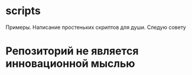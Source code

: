 # scripts
Примеры. Написание простеньких скриптов для души. Следую совету
# Репозиторий не является инновационной мыслью

